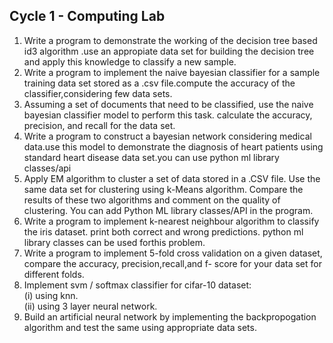 ## **Cycle 1 - Computing Lab**
  1. Write a program to demonstrate the working of the decision tree based
id3 algorithm .use an appropiate data set for building the decision tree and
apply this knowledge to classify a new sample. 
2. Write a program to implement the naive bayesian classifier for a sample
training data set stored as a .csv file.compute the accuracy of the
classifier,considering few data sets.
3. Assuming a set of documents that need to be classified, use the naive
bayesian classifier model to perform this task. calculate the accuracy,
precision, and recall for the data set.
4. Write a program to construct a bayesian network considering medical
data.use this model to demonstrate the diagnosis of heart patients using
standard heart disease data set.you can use python ml library classes/api
5. Apply EM algorithm to cluster a set of data stored in a .CSV file. Use
the same data set for clustering using k-Means algorithm. Compare the
results of these two algorithms and comment on the quality of clustering.
You can add Python ML library classes/API in the program.
6. Write a program to implement k-nearest neighbour algorithm to classify
the iris dataset. print both correct and wrong predictions. python ml library
classes can be used forthis problem.
7. Write a program to implement 5-fold cross validation on a given dataset,
compare the accuracy, precision,recall,and f- score for your data set for
different folds.
8. Implement svm / softmax classifier for cifar-10 dataset:\
(i) using knn.\
(ii) using 3 layer neural network.
9. Build an artificial neural network by implementing the backpropogation
algorithm and test the same using appropriate data sets.
